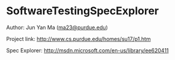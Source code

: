 SoftwareTestingSpecExplorer
===========================

Author: Jun Yan Ma (ma23@purdue.edu)

Project link: http://www.cs.purdue.edu/homes/su17/p1.htm

Spec Explorer: http://msdn.microsoft.com/en-us/library/ee620411